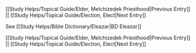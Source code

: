 [[Study Helps/Topical Guide/Elder, Melchizedek Priesthood|Previous Entry]]  ||  [[Study Helps/Topical Guide/Election, Elect|Next Entry]]

 See [[Study Helps/Bible Dictionary/Eleazar|BD Eleazar]]

[[Study Helps/Topical Guide/Elder, Melchizedek Priesthood|Previous Entry]]  ||  [[Study Helps/Topical Guide/Election, Elect|Next Entry]]
